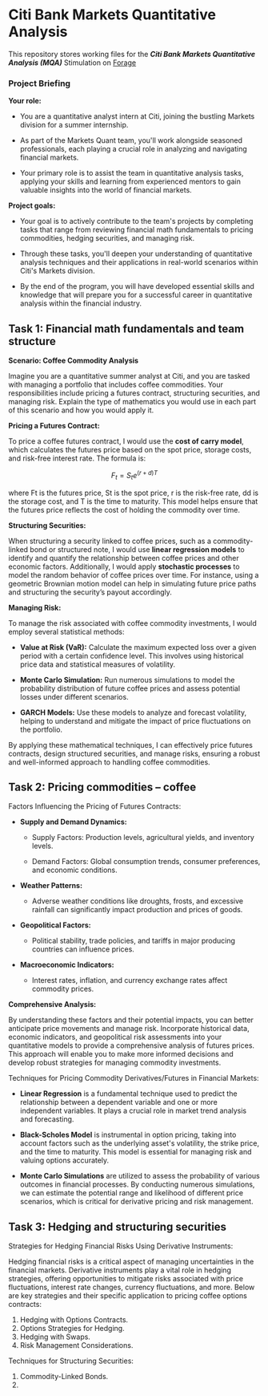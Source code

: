 # Citi Bank Markets Quantitative Analysis

This repository stores working files for the **_Citi Bank Markets Quantitative Analysis (MQA)_** Stimulation on [Forage](https://www.theforage.com/simulations/citi/global-quantitative-analysis-analyst-6b4m) 

### Project Briefing 

**Your role:**

- You are a quantitative analyst intern at Citi, joining the bustling Markets division for a summer internship.
  
- As part of the Markets Quant team, you'll work alongside seasoned professionals, each playing a crucial role in analyzing and navigating financial markets.
  
- Your primary role is to assist the team in quantitative analysis tasks, applying your skills and learning from experienced mentors to gain valuable insights into the world of financial markets.

**Project goals:**
- Your goal is to actively contribute to the team's projects by completing tasks that range from reviewing financial math fundamentals to pricing commodities, hedging securities, and managing risk.

- Through these tasks, you'll deepen your understanding of quantitative analysis techniques and their applications in real-world scenarios within Citi's Markets division.

- By the end of the program, you will have developed essential skills and knowledge that will prepare you for a successful career in quantitative analysis within the financial industry.

## Task 1: Financial math fundamentals and team structure

**Scenario: Coffee Commodity Analysis**

Imagine you are a quantitative summer analyst at Citi, and you are tasked with managing a portfolio that includes coffee commodities. Your responsibilities include pricing a futures contract, structuring securities, and managing risk. Explain the type of mathematics you would use in each part of this scenario and how you would apply it.

**Pricing a Futures Contract:**

To price a coffee futures contract, I would use the **cost of carry model**, which calculates the futures price based on the spot price, storage costs, and risk-free interest rate. The formula is:

$$
F_t = S_t e^{(r+d)T}
$$

where Ft is the futures price, St is the spot price, r is the risk-free rate, dd is the storage cost, and T is the time to maturity. This model helps ensure that the futures price reflects the cost of holding the commodity over time.

**Structuring Securities:**

When structuring a security linked to coffee prices, such as a commodity-linked bond or structured note, I would use **linear regression models** to identify and quantify the relationship between coffee prices and other economic factors. Additionally, I would apply **stochastic processes** to model the random behavior of coffee prices over time. For instance, using a geometric Brownian motion model can help in simulating future price paths and structuring the security’s payout accordingly.

**Managing Risk:**

To manage the risk associated with coffee commodity investments, I would employ several statistical methods:

- **Value at Risk (VaR):** Calculate the maximum expected loss over a given period with a certain confidence level. This involves using historical price data and statistical measures of volatility.

- **Monte Carlo Simulation:** Run numerous simulations to model the probability distribution of future coffee prices and assess potential losses under different scenarios.

- **GARCH Models:** Use these models to analyze and forecast volatility, helping to understand and mitigate the impact of price fluctuations on the portfolio.
  
By applying these mathematical techniques, I can effectively price futures contracts, design structured securities, and manage risks, ensuring a robust and well-informed approach to handling coffee commodities.

## Task 2: Pricing commodities – coffee

Factors Influencing the Pricing of Futures Contracts:
- **Supply and Demand Dynamics:**
  - Supply Factors: Production levels, agricultural yields, and inventory levels.

  - Demand Factors: Global consumption trends, consumer preferences, and economic conditions.

- **Weather Patterns:**
  - Adverse weather conditions like droughts, frosts, and excessive rainfall can significantly impact production and prices of goods.

- **Geopolitical Factors:**
  - Political stability, trade policies, and tariffs in major producing countries can influence prices.

- **Macroeconomic Indicators:**
  - Interest rates, inflation, and currency exchange rates affect commodity prices.

**Comprehensive Analysis:**

By understanding these factors and their potential impacts, you can better anticipate price movements and manage risk. Incorporate historical data, economic indicators, and geopolitical risk assessments into your quantitative models to provide a comprehensive analysis of futures prices. This approach will enable you to make more informed decisions and develop robust strategies for managing commodity investments.

Techniques for Pricing Commodity Derivatives/Futures in Financial Markets:
- **Linear Regression** is a fundamental technique used to predict the relationship between a dependent variable and one or more independent variables. It plays a crucial role in market trend analysis and forecasting.

- **Black-Scholes Model** is instrumental in option pricing, taking into account factors such as the underlying asset's volatility, the strike price, and the time to maturity. This model is essential for managing risk and valuing options accurately.

- **Monte Carlo Simulations** are utilized to assess the probability of various outcomes in financial processes. By conducting numerous simulations, we can estimate the potential range and likelihood of different price scenarios, which is critical for derivative pricing and risk management.

## Task 3: Hedging and structuring securities

Strategies for Hedging Financial Risks Using Derivative Instruments: 

Hedging financial risks is a critical aspect of managing uncertainties in the financial markets. Derivative instruments play a vital role in hedging strategies, offering opportunities to mitigate risks associated with price fluctuations, interest rate changes, currency fluctuations, and more. Below are key strategies and their specific application to pricing coffee options contracts: 
1. Hedging with Options Contracts.
2. Options Strategies for Hedging.
3. Hedging with Swaps.
4. Risk Management Considerations.

Techniques for Structuring Securities: 
1. Commodity-Linked Bonds.
2. 
